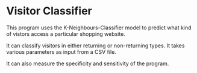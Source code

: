 # Visitor Classifier
This program uses the K-Neighbours-Classifier model to predict what kind of vistors access a particular shopping website.

It can classify visitors in either returning or non-returning types. It takes various parameters as input from a CSV file. 

It can also measure the specificity and sensitivity of the program.
